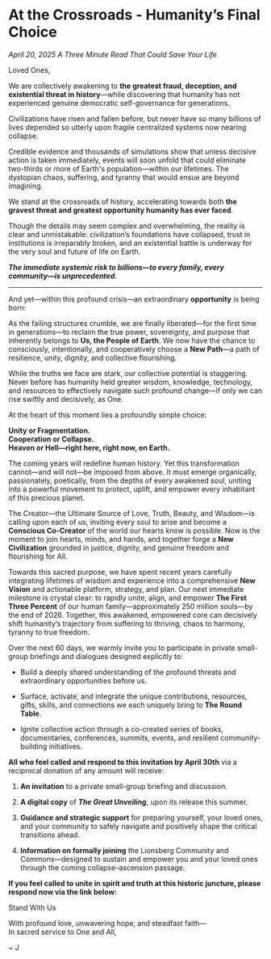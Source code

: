 # At the Crossroads - Humanity’s Final Choice 
*April 20, 2025*
*A Three Minute Read That Could Save Your Life*

Loved Ones, 

We are collectively awakening to **the greatest fraud, deception, and existential threat in history**—while discovering that humanity has not experienced genuine democratic self-governance for generations.

Civilizations have risen and fallen before, but never have so many billions of lives depended so utterly upon fragile centralized systems now nearing collapse.

Credible evidence and thousands of simulations show that unless decisive action is taken immediately, events will soon unfold that could eliminate two-thirds or more of Earth's population—within our lifetimes. The dystopian chaos, suffering, and tyranny that would ensue are beyond imagining.

We stand at the crossroads of history, accelerating towards both **the gravest threat and greatest opportunity humanity has ever faced**.

Though the details may seem complex and overwhelming, the reality is clear and unmistakable: civilization’s foundations have collapsed, trust in institutions is irreparably broken, and an existential battle is underway for the very soul and future of life on Earth.

**_The immediate systemic risk to billions—to every family, every community—is unprecedented._**

____

And yet—within this profound crisis—an extraordinary **opportunity** is being born:

As the failing structures crumble, we are finally liberated—for the first time in generations—to reclaim the true power, sovereignty, and purpose that inherently belongs to **Us, the People of Earth**. We now have the chance to consciously, intentionally, and cooperatively choose a **New Path**—a path of resilience, unity, dignity, and collective flourishing.

While the truths we face are stark, our collective potential is staggering. Never before has humanity held greater wisdom, knowledge, technology, and resources to effectively navigate such profound change—if only we can rise swiftly and decisively, as One.

At the heart of this moment lies a profoundly simple choice:

**Unity or Fragmentation.**  
**Cooperation or Collapse.**  
**Heaven or Hell—right here, right now, on Earth.**

The coming years will redefine human history. Yet this transformation cannot—and will not—be imposed from above. It must emerge organically, passionately, poetically, from the depths of every awakened soul, uniting into a powerful movement to protect, uplift, and empower every inhabitant of this precious planet.

The Creator—the Ultimate Source of Love, Truth, Beauty, and Wisdom—is calling upon each of us, inviting every soul to arise and become a **Conscious Co-Creator** of the world our hearts know is possible. Now is the moment to join hearts, minds, and hands, and together forge a **New Civilization** grounded in justice, dignity, and genuine freedom and flourishing for All.

Towards this sacred purpose, we have spent recent years carefully integrating lifetimes of wisdom and experience into a comprehensive **New Vision** and actionable platform, strategy, and plan. Our next immediate milestone is crystal clear: to rapidly unite, align, and empower **The First Three Percent** of our human family—approximately 250 million souls—by the end of 2026. Together, this awakened, empowered core can decisively shift humanity’s trajectory from suffering to thriving, chaos to harmony, tyranny to true freedom.

Over the next 60 days, we warmly invite you to participate in private small-group briefings and dialogues designed explicitly to:

- Build a deeply shared understanding of the profound threats and extraordinary opportunities before us.  
    
- Surface, activate, and integrate the unique contributions, resources, gifts, skills, and connections we each uniquely bring to **The Round Table**.  
    
- Ignite collective action through a co-created series of books, documentaries, conferences, summits, events, and resilient community-building initiatives.    

**All who feel called and respond to this invitation by April 30th** via a reciprocal donation of any amount will receive:

1. **An invitation** to a private small-group briefing and discussion.
    
2. **A digital copy** of **_The Great Unveiling_**, upon its release this summer.
    
3. **Guidance and strategic support** for preparing yourself, your loved ones, and your community to safely navigate and positively shape the critical transitions ahead.
    
4. **Information on formally joining** the Lionsberg Community and Commons—designed to sustain and empower you and your loved ones through the coming collapse–ascension passage.
    

**If you feel called to unite in spirit and truth at this historic juncture, please respond now via the link below:**

<a class='kindful-donate-btn' id='kindful-donate-btn-991b40b3-0f60-41fb-9679-b2faa8482284'>Stand With Us</a>
<script src='https://lionsberg-bloom.kindful.com/embeds/991b40b3-0f60-41fb-9679-b2faa8482284/init.js?type=button' data-embed-id='991b40b3-0f60-41fb-9679-b2faa8482284' data-lookup-type='jquery-selector' data-lookup-value='#kindful-donate-btn-991b40b3-0f60-41fb-9679-b2faa8482284'></script>

With profound love, unwavering hope, and steadfast faith—  
In sacred service to One and All,  

~ J